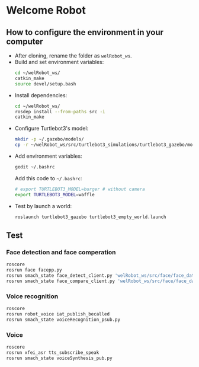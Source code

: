 # Welcome Robot
## How to configure the environment in your computer
- After cloning, rename the folder as ```welRobot_ws```.
- Build and set environment variables: 
	```bash
	cd ~/welRobot_ws/
	catkin_make
	source devel/setup.bash
	```
- Install dependencies:
	```bash
	cd ~/welRobot_ws/
	rosdep install --from-paths src -i
	catkin_make
	```
- Configure Turtlebot3's model:
	```bash
	mkdir -p ~/.gazebo/models/
	cp -r ~/welRobot_ws/src/turtlebot3_simulations/turtlebot3_gazebo/models/turtlebot3_burger ~/.gazebo/models/
	```
- Add environment variables:
	```bash
	gedit ~/.bashrc
	```
	Add this code to ```~/.bashrc```:
	```bash
	# export TURTLEBOT3_MODEL=burger # without camera
	export TURTLEBOT3_MODEL=waffle
	```
- Test by launch a world:
	```bash
	roslaunch turtlebot3_gazebo turtlebot3_empty_world.launch
	```
## Test
### Face detection and face comperation
```bash
roscore
rosrun face facepp.py
rosrun smach_state face_detect_client.py 'welRobot_ws/src/face/face_data/face1.jpg'
rosrun smach_state face_compare_client.py 'welRobot_ws/src/face/face_data/face1.jpg' 'welRobot_ws/src/face/face_data/face1.jpg'
```
### Voice recognition
```bash
roscore
rosrun robot_voice iat_publish_becalled
rosrun smach_state voiceRecognition_psub.py
```
### Voice
```bash
roscore
rosrun xfei_asr tts_subscribe_speak
rosrun smach_state voiceSynthesis_pub.py
```
